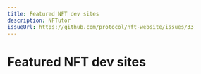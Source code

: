 ```yaml
---
title: Featured NFT dev sites
description: NFTutor
issueUrl: https://github.com/protocol/nft-website/issues/33
---
```

 # Featured NFT dev sites

<ContentStatus />